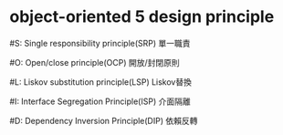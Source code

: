 # object-oriented 5 design principle
#S: Single responsibility principle(SRP) 單一職責

#O: Open/close principle(OCP) 開放/封閉原則

#L: Liskov substitution principle(LSP) Liskov替換

#I: Interface Segregation Principle(ISP) 介面隔離

#D: Dependency Inversion Principle(DIP) 依賴反轉
